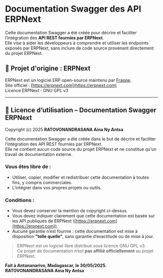 # Documentation Swagger des API ERPNext

Cette documentation Swagger a été créée pour décrire et faciliter l’intégration des **API REST fournies par ERPNext**.  
Elle vise à aider les développeurs à comprendre et utiliser les endpoints exposés par ERPNext, sans inclure de code source provenant directement du projet ERPNext.

## 🔗 Projet d'origine : ERPNext

ERPNext est un logiciel ERP open-source maintenu par [Frappe](https://frappe.io).  
Site officiel : [https://erpnext.com](https://erpnext.com)  
Licence ERPNext : GNU GPL v3

---

## 📄 Licence d’utilisation – Documentation Swagger ERPNext

Copyright (c) 2025 **RATOVONANDRASANA Aina Ny Antsa**

Cette documentation Swagger a été créée dans le but de décrire et faciliter l’intégration des API REST fournies par ERPNext.  
Elle ne contient aucun code source du projet ERPNext et ne constitue qu’un travail de documentation externe.

### Vous êtes libre de :
- Utiliser, copier, modifier et redistribuer cette documentation à toutes fins, y compris commerciales.
- L’intégrer dans vos propres projets ou outils.

### Conditions :
- Vous devez conserver la mention de copyright ci-dessus.
- Vous devez indiquer clairement que cette documentation est basée sur les API publiques de ERPNext ([https://erpnext.com](https://erpnext.com)).
- Aucune garantie n’est fournie : cette documentation est mise à disposition **"telle quelle"**, sans garantie d’exactitude ou de mise à jour.

> ERPNext est un logiciel libre distribué sous licence GNU GPL v3.  
> Ce projet de documentation n’est **pas affilié officiellement** au projet ERPNext.

**Fait à Antananarivo, Madagascar, le 30/05/2025.**  
**RATOVONANDRASANA Aina Ny Antsa**
